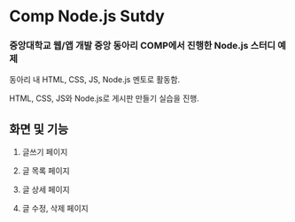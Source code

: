 # Comp Node.js Sutdy

### 중앙대학교 웹/앱 개발 중앙 동아리 COMP에서 진행한 Node.js 스터디 예제

동아리 내 HTML, CSS, JS, Node.js 멘토로 활동함.

HTML, CSS, JS와 Node.js로 게시판 만들기 실습을 진행.

## 화면 및 기능

1. 글쓰기 페이지
  
2. 글 목록 페이지
  
3. 글 상세 페이지
  
4. 글 수정, 삭제 페이지
  
